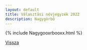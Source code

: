```yaml
---
layout: default
title: Választási névjegyzék 2022
description: Nagygörbő
---
```


{% include Nagygooxrbooxx.html %}

[Vissza](./)